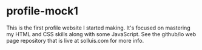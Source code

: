 # profile-mock1
This is the first profile website I started making. It's focused on mastering my HTML and CSS skills along with some JavaScript.
See the github/io web page repository that is live at solluis.com for more info.
